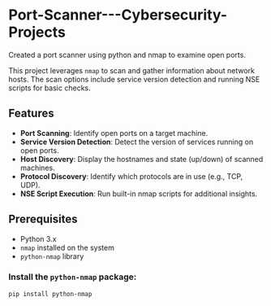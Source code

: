 # Port-Scanner---Cybersecurity-Projects
Created a port scanner using python and nmap to examine open ports.


This project leverages `nmap` to scan and gather information about network hosts. The scan options include service version detection and running NSE scripts for basic checks.

## Features
- **Port Scanning**: Identify open ports on a target machine.
- **Service Version Detection**: Detect the version of services running on open ports.
- **Host Discovery**: Display the hostnames and state (up/down) of scanned machines.
- **Protocol Discovery**: Identify which protocols are in use (e.g., TCP, UDP).
- **NSE Script Execution**: Run built-in nmap scripts for additional insights.

## Prerequisites
- Python 3.x
- `nmap` installed on the system
- `python-nmap` library

### Install the `python-nmap` package:

```bash
pip install python-nmap
